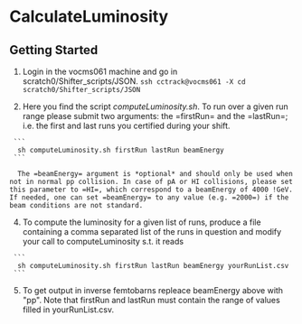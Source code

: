 # CalculateLuminosity

## Getting Started
   1) Login in the vocms061 machine and go in scratch0/Shifter_scripts/JSON.
     ```
      ssh cctrack@vocms061 -X
      cd scratch0/Shifter_scripts/JSON
     ```

   2) Here you find the script *computeLuminosity.sh*. To run over a given run range please submit two arguments: the =firstRun= and the =lastRun=; i.e. the first and last runs you certified during your shift.
   
     ```
      sh computeLuminosity.sh firstRun lastRun beamEnergy
     ```
     
      The =beamEnergy= argument is *optional* and should only be used when not in normal pp collision. In case of pA or HI collisions, please set this parameter to =HI=, which correspond to a beamEnergy of 4000 !GeV. If needed, one can set =beamEnergy= to any value (e.g. =2000=) if the beam conditions are not standard.
      
   4) To compute the luminosity for a given list of runs, produce a file containing a comma separated list of the runs in question and modify your call to computeLuminosity s.t. it reads 
   
     ```
      sh computeLuminosity.sh firstRun lastRun beamEnergy yourRunList.csv
     ```
     
   5) To get output in inverse femtobarns repleace beamEnergy above with "pp".  Note that firstRun and lastRun must contain the range of values filled in yourRunList.csv.
